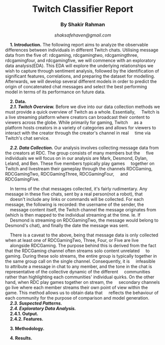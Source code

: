 <h1 align="center">Twitch Classifier Report</h1>
<h3 align="center">By Shakir Rahman</h3>
<p align="center"><em>shaksafehaven@gmail.com</em></p>

&nbsp;&nbsp;&nbsp;&nbsp;**1. Introduction.** The following report aims to analyze the observable differences between individuals in different Twitch chats. Utilising message data from the five of: rdcgaming, rdcgamingtwo, rdcgamingthree, rdcgamingfour, and rdcgamingfive, we will commence with an exploratory data analysis(EDA). This EDA will explore the underlying relationships we wish to capture through sentiment analysis, followed by the identification of significant features, correlations, and preparing the dataset for modelling. Afterwards, we will develop several different models in order to predict the origin of concatenated chat messages and select the best performing model in terms of its performance on future data.

&nbsp;&nbsp;&nbsp;&nbsp;**2. Data.**<br>
&nbsp;&nbsp;&nbsp;&nbsp;***2.1. Twitch Overview.*** Before we dive into our data collection methods we must provide a quick overview of Twitch as a whole. Essentially, &nbsp;&nbsp;&nbsp;&nbsp;Twitch is a live streaming platform where creators can broadcast their content to viewers across the globe. While primarily for gaming, Twitch &nbsp;&nbsp;&nbsp;&nbsp;as a platform hosts creators in a variety of categories and allows for viewers to interact with the creator through the creator's channel in real &nbsp;&nbsp;&nbsp;&nbsp;time via Twitch's chat service. <br>

&nbsp;&nbsp;&nbsp;&nbsp;***2.2. Data Collection.*** Our analysis involves collecting message data from the creators at RDC. The group consists of many members but the &nbsp;&nbsp;&nbsp;&nbsp;five individuals we will focus on in our analysis are Mark, Desmond, Dylan, Leland, and Ben. These five members typically play games &nbsp;&nbsp;&nbsp;&nbsp;together on Twitch and livestream their gameplay through the channels RDCGaming, RDCGamingTwo, RDCGamingThree, RDCGamingFour, &nbsp;&nbsp;&nbsp;&nbsp;and RDCGamingFive. 

&nbsp;&nbsp;&nbsp;&nbsp;In terms of the chat messages collected, it's fairly rudimentary. Any message in these five chats, sent by a real person(not a robot), that &nbsp;&nbsp;&nbsp;&nbsp;doesn't include any links or commands will be collected. For each message, the following is recorded: the username of the sender, the &nbsp;&nbsp;&nbsp;&nbsp;message content itself, the Twitch channel the message originates from (which is then mapped to the individual streaming at the time. Ie. If &nbsp;&nbsp;&nbsp;&nbsp;Desmond is streaming on RDCGamingTwo, the message would belong to Desmond's chat), and finally the date the message was sent. 

&nbsp;&nbsp;&nbsp;&nbsp;There is a caveat to the above, being that message data is only collected when at least one of RDCGamingTwo, Three, Four, or Five are live &nbsp;&nbsp;&nbsp;&nbsp;alongside RDCGaming. The purpose behind this is derived from the fact that the RDCGaming channel often streams solo content unrelated &nbsp;&nbsp;&nbsp;&nbsp;to gaming. During these solo streams, the entire group is typically together in the same group call on the single channel. Consequently, it is &nbsp;&nbsp;&nbsp;&nbsp;infeasible to attribute a message in chat to any member, and the tone in the chat is representative of the collective dynamic of the different &nbsp;&nbsp;&nbsp;&nbsp;communities rather than highlighting each communities' individual quirks. On the other hand, when RDC play games together on stream, the &nbsp;&nbsp;&nbsp;&nbsp;secondary channels go live where each member streams their own point of view within the game. This method allows us to obtain data that &nbsp;&nbsp;&nbsp;&nbsp;reflects the behaviour of each community for the purpose of comparison and model generation. <br>
&nbsp;&nbsp;&nbsp;&nbsp;***2.3. Suspected Patterns.*** <br>
&nbsp;&nbsp;&nbsp;&nbsp;***2.4. Exploratory Data Analysis.*** <br>
&nbsp;&nbsp;&nbsp;&nbsp;****2.4.1. Output.**** <br>
&nbsp;&nbsp;&nbsp;&nbsp;****2.4.2. Features.**** <br>

&nbsp;&nbsp;&nbsp;&nbsp;**3. Methodology.**

&nbsp;&nbsp;&nbsp;&nbsp;**4. Results.**
